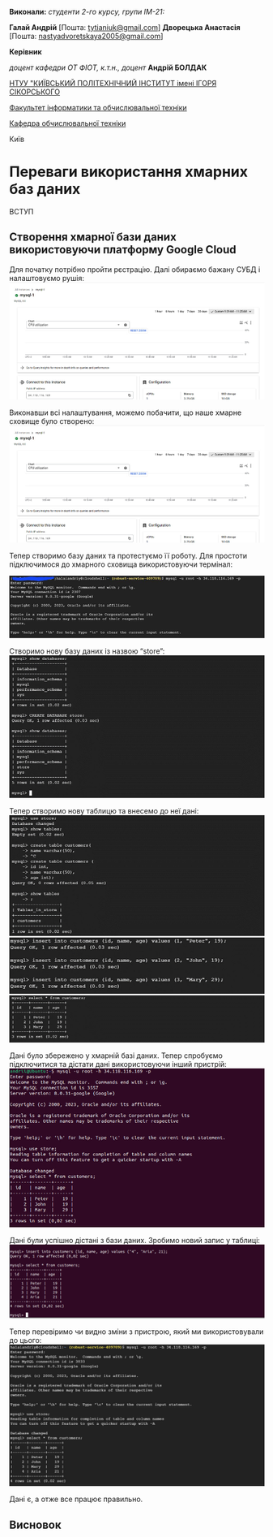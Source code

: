 **Виконали:** 
*студенти 2-го курсу, групи ІМ-21:* 

<span padding-right:5em></span> **Галай Андрій** [Пошта: tytianiuk@gmail.com]
<span padding-right:5em></span> **Дворецька Анастасія** [Пошта: nastyadvoretskaya2005@gmail.com]

**Керівник**

*доцент кафедри ОТ ФІОТ, к.т.н., доцент*<span padding-right:5em></span> **Андрій БОЛДАК** 

[НТУУ "КИЇВСЬКИЙ ПОЛІТЕХНІЧНИЙ ІНСТИТУТ імені ІГОРЯ СІКОРСЬКОГО](https://kpi.ua/)

[Факультет інформатики та обчислювальної техніки](https://fiot.kpi.ua/)

[Кафедра обчислювальної техніки](https://comsys.kpi.ua/)

Київ

# Переваги використання хмарних баз даних

ВСТУП

## Створення хмарної бази даних використовуючи платформу Google Cloud

Для початку потрібно пройти рєстрацію. Далі обираємо бажану СУБД і налаштовуємо рушія:
![СУБД](src\images\photo_2023-12-30_15-52-20.png)

Виконавши всі налаштування, можемо побачити, що наше хмарне сховище було створено:
![Cloud storage](src\images\photo_2023-12-30_15-52-20.png)

Тепер створимо базу даних та протестуємо її роботу. Для простоти підключимося до хмарного сховища використовуючи термінал:

![Connecting to storage](src\images\photo_2023-12-30_15-45-08.png)

Створимо нову базу даних із назвою “store”:
![Creating a db](src\images\photo_2023-12-30_15-45-09.png)

Тепер створимо нову таблицю та внесемо до неї дані:
![Creating a table](src\images\photo_2023-12-30_15-45-10.png)
![Filling table](src\images\photo_2023-12-30_15-45-11.png)
![Select query](src\images\photo_2023-12-30_15-45-12.png)

Дані було збережено у хмарній базі даних.
Тепер спробуємо підключитися та дістати дані використовуючи інший пристрій:
![Testing](src\images\photo_2023-12-30_16-04-21.png)

Дані були успішно дістані з бази даних. Зробимо новий запис у таблиці:
![Creating a new query](src\images\photo_2023-12-30_16-25-08.jpg)

Тепер перевіримо чи видно зміни з пристрою, який ми використовували до цього:
![Testing changes](src\images\photo_2023-12-30_16-25-12.jpg)

Дані є, а отже все працює правильно.

## Висновок


